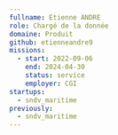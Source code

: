 ```yaml
---
fullname: Etienne ANDRE
role: Chargé de la donnée
domaine: Produit
github: etienneandre9
missions:
  - start: 2022-09-06
    end: 2024-04-30
    status: service
    employer: CGI
startups:
  - sndv_maritime
previously:
  - sndv_maritime
---
```

